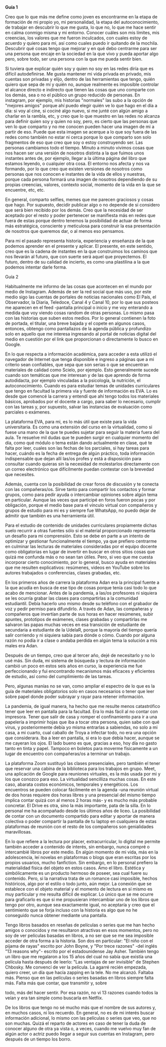 ﻿**Guía 1**

Creo que lo que más me define como joven es encontrarme en la etapa de formación de mi propio yo, mi personalidad, la etapa del autoconocimiento, de trabajar en descubrir lo que me gusta, lo que no, lo que me hace sentir en calma conmigo misma y mi entorno. Conocer cuáles son mis límites, mis creencias, los valores que me fueron inculcados, con cuales estoy de acuerdo y quiero para mi, así como cuales puedo ir quitando de la mochila. Descubrir qué cosas tengo que mejorar y en qué debo centrarme para ser una persona que encaje en la sociedad en la que vivo y pueda aportar algo pero, sobre todo, ser una persona con la que me pueda sentir bien. 

Si tuviera que explicar quién soy y quien no soy en las redes diría que es difícil autodefinirse. Me gusta mantener mi vida privada en privado, mis cuentas son privadas y elijo, dentro de las herramientas que tengo, quién quiero que sepa de mí y quién no, aunque realmente es imposible controlar el alcance directo e indirecto que tienen las cosas que uno comparte con los demás, sea o no el público un grupo reducido de personas. En instagram, por ejemplo, mis historias "normales" las subo a la opción de "mejores amigos" porque ahí puedo elegir quién ve lo que hago en el día a día: si voy al cine, si cociné algo nuevo, si me junté con algún amigo a charlar en la rambla, etc, y creo que lo que muestro en las redes no alcanza para definir quien soy y quien no soy, pero, es cierto que las personas que ven lo que comparto y no me conocen pueden hacer una imagen de mi a partir de eso. Puede que esta imagen se acerque a lo que soy fuera de las redes como también no estar ni cerca porque lo que comparto son solo fragmentos de eso que creo que soy o estoy construyendo ser. Las personas cambiamos todo el tiempo. Minuto a minuto vivimos cosas que nos hacen ser una versión de nosotros distinta a la que fuimos unos instantes antes de, por ejemplo, llegar a la última página del libro que estamos leyendo, o cualquier otra cosa. El entorno nos afecta y nos va formando, por lo que creo que existen versiones de nosotros como personas que nos conocen e instantes de la vida de ellos y nuestras, porque cada persona formará una imagen de nosotros dependiendo de su propias creencias, valores, contexto social, momento de la vida en la que se encuentre, etc, etc. 

En general, comparto selfies, memes que me parecen graciosos y cosas que hago. Por supuesto, decidir publicar algo o no depende de si considero que será bien recibido por los demás. Creo que la necesidad de ser aceptado por el resto y poder pertenecer se manifiesta más en redes que fuera de estas porque dentro tenemos la posibilidad de actuar de forma más estratégica, consciente y meticulosa para construir la esa presentación de nosotros que queremos dar, o al menos eso pensamos. 

Para mi el pasado representa historia, experiencia y enseñanza de la que podemos aprender en el presente y aplicar. El presente, en este sentido, creo que es la cadena de instantes en la que construimos los caminos que nos llevarán al futuro, que con suerte será aquel que proyectemos. El futuro, dentro de su calidad de incierto, es como una plastilina a la que podemos intentar darle forma. 

Guía 2

Habitualmente me informo de las cosas que acontecen en el mundo por medio de Instagram. Además de ser la red social que más uso, por este medio sigo las cuentas de portales de noticias nacionales como El País, el Observador, la Diaria, Teledoce, Canal 4 y Canal 10, por lo que sus posteos me aparecen en el feed -pantalla principal o inicio y me voy enterando a medida que voy viendo cosas random de otras personas. Lo mismo pasa con las historias que suben estos medios. Por lo general contienen la foto de portada, el titular, una breve bajada y el copete en algunos casos, entonces, obtengo como pantallazos de la agenda pública y profundizo solo en aquello que me interesa ingresando al portal de noticias digital del medio en cuestión por el link que proporcionan o directamente lo busco en Google. 

En lo que respecta a información académica, para acceder a esta utilizó el navegador de Internet que tenga disponible e ingreso a páginas que a mi criterio sean confiables, que sepa que son serias o que se encuentran materiales de calidad como Scielo, por ejemplo. Esto generalmente sucede cuando son temáticas que me interesan y de las que aprendo de forma autodidacta, por ejemplo vinculadas a la psicología, la nutrición, el autoconocimiento. Cuando es para estudiar temas de unidades curriculares que tengo en facultad la primera vía y fuente de información es EVA. Lo es desde que comencé la carrera y entendí que ahí tengo todos los materiales básicos, aprobados por el docente a cargo, para saber lo necesario, cumplir con las tareas y, por supuesto, salvar las instancias de evaluación como parciales o exámenes. 

La plataforma EVA, para mi, es lo más útil que existe para la vida universitaria. Es como una extensión del curso en la virtualidad, como si fuese una mano de la que te puedes sujetar para seguir la materia fuera del aula. Te resuelve mil dudas que te pueden surgir en cualquier momento del día, como qué módulo o tema están dando actualmente en clase, qué te falta por leer, cuales son las fechas de los parciales, si hay tareas para hacer, cuándo es la fecha de entrega de algún práctico, toda información indispensable que dejan allí las/os profes y está a disposición para consultar cuando quieras sin la necesidad de molestarlos directamente con un correo electrónico que difícilmente puedan contestar con la brevedad que necesites.

Además, cuenta con la posibilidad de crear foros de discusión y te conecta con las compañeras/os. Sirve tanto para compartir los contactos y formar grupos, como para pedir ayuda o intercambiar opiniones sobre algún tema en particular. Aunque las veces que participé en foros fueron pocas y por obligación, porque el medio base para el vínculo virtual con compañeros y grupos de estudio para mi es y siempre fue WhatsApp, no puedo dejar de admitir que también es una herramienta útil. 

Para el estudio de contenido de unidades curriculares propiamente dichas suelo recurrir a otras fuentes sólo si el material proporcionado representa un desafío para mi comprensión. Esto se debe en parte a un intento de optimizar y gestionar funcionalmente el tiempo, ya que prefiero centrarme en culminar las lecturas de materiales consideradas por el equipo docente como obligatorias en lugar de invertir en buscar en otros sitios cosas que quizá me confunda más o no sean tan útiles. Pero, si veo que me cuesta incorporar cierto conocimiento, por lo general, busco ayuda en materiales que me resulten explicativos: resúmenes, videos en YouTube sobre los autores trabajados o conferencias, clases grabadas, etc. 

En los primeros años de carrera la plataforma Adan era la principal fuente a la que acudía en busca de ese tipo de cosas porque tenía casi todo lo que acabo de mencionar. Antes de la pandemia, a las/os profesores ni siquiera se les ocurría grabar las clases para compartirlas a la comunidad estudiantil. Debía hacerlo uno mismo desde su teléfono con el grabador de voz y pedir permiso para difundirlo. A través de Adan, las compañeras y compañeros que invertían parte de sus horas en hacer resúmenes, subir apuntes, prototipos de exámenes, clases grabadas y compartirlas me salvaron las papas muchas veces en esa transición de estudiante de secundaria a estudiante de la UdelaR, porque la mayoría del tiempo quería salir corriendo y ni siquiera sabía para dónde o cómo. Cuando por alguna razón no podía ir a clase o andaba perdida en algún tema la solución a mis males era Adan. 

Después de un tiempo, creo que al tercer año, dejé de necesitarlo y no lo usé más. Sin duda, mi sistema de búsqueda y lectura de información cambió un poco en estos seis años en curso, la experiencia me fue perfeccionando y fui encontrando mecanismos más eficaces y eficientes de estudio, así como del cumplimiento de las tareas. 

Pero, algunas manías no se van, como ampliar el espectro de lo que es la guía de materiales obligatorios solo en casos necesarios o tener que leer sobre papel donde poder subrayar y rayar para retener información. 

La pandemia, de igual manera, ha hecho que me resulte menos catastrófico tener que leer en pantalla para la facultad. Era lo más fácil al no contar con impresora. Tener que salir de casa y romper el confinamiento para ir a una papelería a imprimir hojas que iba a tocar otra persona, quien sabe con qué virus, y posteriormente debía yo misma entrarlas a sabiendas, no solo a mi casa, a mi cuarto, cual caballo de Troya a infectar todo, no era una opción que considerara. Iba a leer en pantalla, si era lo que debía hacer, aunque se me cayeran los ojos. El lado bueno es que, gracias a eso, hoy día no gasto tanto en tinta y papel. Tampoco en boletos para moverme físicamente a un lugar de encuentro con compañeras/os a terminar un trabajo. 

La plataforma Zoom sustituyó las clases presenciales, pero también el tener que reservar una cabina de la biblioteca para los trabajos en grupo. Meet, una aplicación de Google para reuniones virtuales, es la más usada por mi y los que conozco para eso. La virtualidad sencilliza muchas cosas. En este caso, abarata costos económicos, temporales y energéticos. Los encuentros se pueden colocar fácilmente en la agenda -una reunión virtual de dos horas requiere dos horas libres y una presencial del mismo tiempo implica contar quizá con al menos 2 horas más- y es mucho más probable concretar. El Drive es otra, sino la más importante, pata de la silla. En lo personal me ha acompañado desde los últimos años de liceo. La posibilidad de contar con un documento compartido para editar y aportar de manera colectiva o poder compartir la pantalla de tu laptop en cualquiera de estas plataformas de reunión con el resto de los compañeros son genialidades maravillosas. 

En lo que refiere a la lectura por placer, extracurricular, lo digital me permite también acceder a contenido de interés, sin embargo, nunca compré o intercambié libros por este medio. En algún momento de mi vida, más en la adolescencia, leí novelas en plataformas o blogs que eran escritas por los propios usuarios, mucho fanfiction. Sin embargo, en lo personal prefiero la materialidad física del objeto en estos casos. Amo el libro. Estética y simbólicamente es un producto hermoso de poseer, sea cual fuere su contenido. Pero, si la narrativa trata de un romance casi imposible, hechos históricos, algo por el estilo o todo junto, aún mejor. La conexión que se establece con el objeto material y el momento de lectura en sí mismo es muy particular y me resulta difícil de explicar. Lo único que se me ocurre para graficarlo es que si me propusieran intercambiar uno de los libros que tengo por otro, aunque sea exactamente igual, no aceptaría y creo que el sentimiento que se forja incluso con la historia es algo que no he conseguido nunca obtener mediante una pantalla. 

Tengo libros basados en reseñas de películas o series que me han hecho amigos o conocidos y me resultaron atractivas en esos momentos, pero no soy de ver películas basadas en libros, a no ser que se me sea imposible acceder de otra forma a la historia. Son dos en particular: "El niño con el pijama de rayas" escrito por John Boyne, y "Por trece razones" -del inglés "13 reasons why"- escrito por el estadounidense Jay Asher. También tengo un libro que me regalaron a los 15 años del cual no sabía que existía una película hasta después de leerlo: "Las ventajas de ser invisible" de Stephen Chbosky. Me convencí de ver la película. La agarré recién empezada, quiero creer, un día que hacía zapping en la tele. No me alcanzó. Faltaba más. Pienso que en las películas o series basadas en libros siempre falta más. Falta más que contar, que transmitir y, sobre

todo, más del hacer sentir. Por esa razón, no vi 13 razones cuando todos la veían y era tan simple como buscarla en Netflix. 

De los libros que tengo no sé mucho más que el nombre de sus autores y, en muchos casos, ni los recuerdo. En general, no es de mi interés buscar información adicional, lo mismo con las películas o series que veo, que no son muchas. Quizá el reparto de actores en caso de tener la duda de conocer alguno de otra ya vista o, a veces, cuando me vuelvo muy fan de algún actor o actriz puedo llegar a seguir sus cuentas en Instagram, pero después de un tiempo los borro. 

